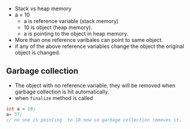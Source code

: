- Stack vs heap memory
- a = 10
  - a is reference variable (stack memory)
  - 10 is object (heap memory).
  - a is  pointing to the object in heap memory.
- More than one reference varibales can point to same object.
- if any of the above reference variables change the object the original object is changed.


## Garbage collection
- The object with no reference variable, they will be removed when garbage collection is hit automatically.
- when `finalize` method is called

```java
int a = 10;
a= 37;
// no one is pointing  to 10 now so garbage collection removes it.
```